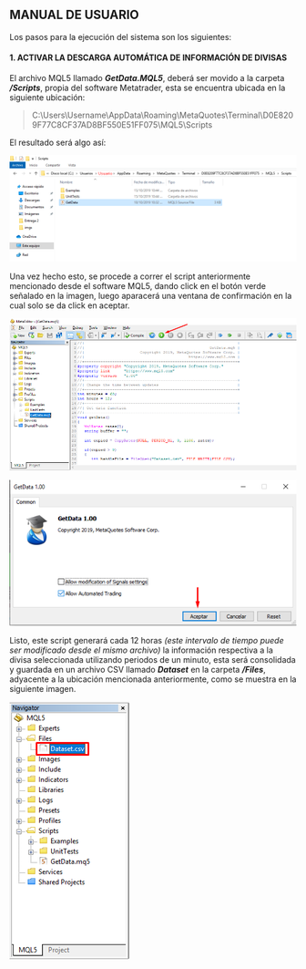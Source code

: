 ## MANUAL DE USUARIO

Los pasos para la ejecución del sistema son los siguientes:

#### 1. ACTIVAR LA DESCARGA AUTOMÁTICA DE INFORMACIÓN DE DIVISAS

El archivo MQL5 llamado ***GetData.MQL5***, deberá ser movido a la carpeta ***/Scripts***, propia del software Metatrader, esta se encuentra ubicada en la siguiente ubicación:

> C:\Users\Username\AppData\Roaming\MetaQuotes\Terminal\D0E8209F77C8CF37AD8BF550E51FF075\MQL5\Scripts

El resultado será algo así:

![1-ScriptsFolder](https://raw.githubusercontent.com/EIA-University/Advance-FOREX-Neural-Indicator/master/imgs/1-ScriptsFolder.png)

Una vez hecho esto, se procede a correr el script anteriormente mencionado desde el software MQL5, dando click en el botón verde señalado en la imagen, luego aparacerá una ventana de confirmación en la cual solo se da click en aceptar.

![2-RunScript.png](https://raw.githubusercontent.com/EIA-University/Advance-FOREX-Neural-Indicator/master/imgs/2-RunScript.png)

![3-AcceptScript.png](https://raw.githubusercontent.com/EIA-University/Advance-FOREX-Neural-Indicator/master/imgs/3-AcceptScript.png)

Listo, este script generará cada 12 horas *(este intervalo de tiempo puede ser modificado desde el mismo archivo)*  la información respectiva a la divisa seleccionada utilizando periodos de un minuto, esta será consolidada y guardada en un archivo CSV llamado ***Dataset*** en la carpeta  ***/Files***, adyacente a la ubicación mencionada anteriormente, como se muestra en la siguiente imagen.

![4-FinScript.png](https://raw.githubusercontent.com/EIA-University/Advance-FOREX-Neural-Indicator/master/imgs/4-FinScript.png)
